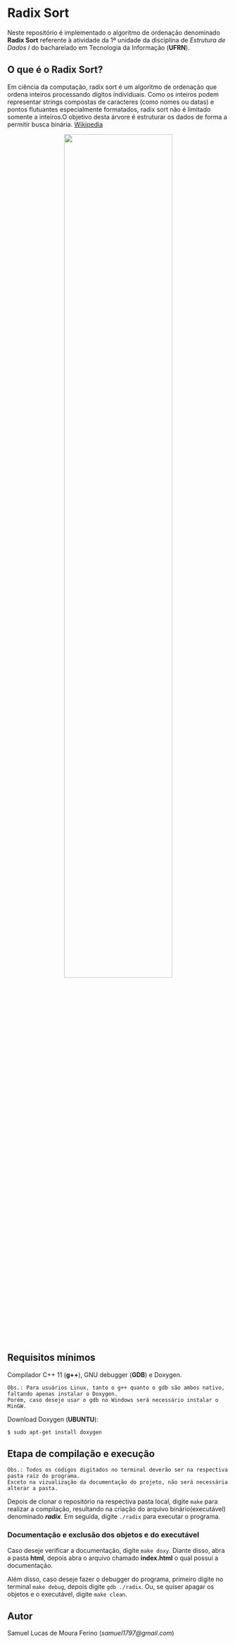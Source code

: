 # Radix Sort

Neste repositório é implementado o algoritmo de ordenação denominado __Radix Sort__ referente à atividade da 1ª unidade da disciplina de _Estrutura de Dados I_ do bacharelado em Tecnologia da Informação (__UFRN__). 


## O que é o Radix Sort?

Em ciência da computação, radix sort é um algoritmo de ordenação que ordena inteiros processando dígitos individuais. Como os inteiros podem representar strings compostas de caracteres (como nomes ou datas) e pontos flutuantes especialmente formatados, radix sort não é limitado somente a inteiros.O objetivo desta árvore é estruturar os dados de forma a permitir busca binária. 
[Wikipedia]


<p align="center">
<img src="https://ds055uzetaobb.cloudfront.net/image_optimizer/22630368cbc032ea43967b2610e73ded399e22a4.png" width="70%"  />
</p>


[Wikipedia]: https://pt.wikipedia.org/wiki/Radix_sort

## Requisitos mínimos

Compilador C++ 11 (**g++**), GNU debugger (**GDB**) e Doxygen.
	
	Obs.: Para usuários Linux, tanto o g++ quanto o gdb são ambos nativo, faltando apenas instalar o Doxygen.  
	Porém, caso deseje usar o gdb no Windows será necessário instalar o MinGW. 

Download Doxygen (**UBUNTU**):

```$ sudo apt-get install doxygen``` 	

## Etapa de compilação e execução

	Obs.: Todos os códigos digitados no terminal deverão ser na respectiva pasta raiz do programa.  
	Exceto na vizualização da documentação do projeto, não será necessária alterar a pasta.

Depois de clonar o repositório na respectiva pasta local, digite ```make``` para 
realizar a compilação, resultando na criação do arquivo binário(executável) 
denominado ***radix***. Em seguida, digite ```./radix``` para executar o programa.

###  Documentação e exclusão dos objetos e do executável

Caso deseje verificar a documentação, digite ```make doxy```. Diante disso, abra a pasta **html**, depois abra o arquivo chamado **index.html** o qual possui a documentação.  

Além disso, caso deseje fazer o debugger do programa, primeiro digite no terminal ```make debug```, depois digite ```gdb ./radix```.  Ou, se quiser apagar os objetos e o executável, digite ```make clean```.

## Autor

Samuel Lucas de Moura Ferino (_samuel1797@gmail.com_)


